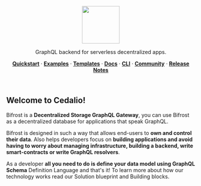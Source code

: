 <p align="center">
<a href="https://cedalio.com">
    <img src="https://cedalio.com/images/logo.svg" height="100">
</a>
</p>
<p align="center">
  GraphQL backend for serverless decentralized apps.
</p>
<p align="center">
  <a href="https://docs.cedalio.com/introduction/getting-started"><strong>Quickstart</strong></a> ·
  <a href="https://cedalio.com/examples.html"><strong>Examples</strong></a> ·
  <a href="https://cedalio.com/on-boarding.html?email=guest@github.com"><strong>Templates</strong></a> ·
  <a href="https://docs.cedalio.com/"><strong>Docs</strong></a> ·
  <a href="https://docs.cedalio.com/introduction/getting-started/download-the-cli"><strong>CLI</strong></a> ·
  <a href="https://discord.gg/kSdhmb9UUT"><strong>Community</strong></a> ·
  <a href="https://docs.cedalio.com/technology/release-notes"><strong>Release Notes</strong></a>
</p>
<br/>

## Welcome to Cedalio!
Bifrost is a <strong>Decentralized Storage GraphQL Gateway</strong>, you can use Bifrost as a decentralized database for applications that speak GraphQL. 

Bifrost is designed in such a way that allows end-users to <strong>own and control their data</strong>. Also helps developers focus on <strong>building applications and avoid having to worry about managing infrastructure, building a backend, write smart-contracts or write GraphQL resolvers</strong>. 

As a developer <strong>all you need to do is define your data model using GraphQL Schema</strong> Definition Language and that's it! To learn more about how our technology works read our Solution blueprint and Building blocks.
